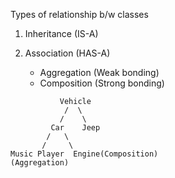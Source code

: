 Types of relationship b/w classes

1. Inheritance (IS-A)

2. Association (HAS-A)
    * Aggregation (Weak bonding)
    * Composition (Strong bonding)

```
           Vehicle
            /  \ 
           /    \
         Car    Jeep
        /   \
       /     \
Music Player  Engine(Composition)
(Aggregation)

```
